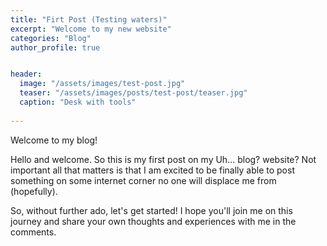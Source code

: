 ```yaml
---
title: "Firt Post (Testing waters)"
excerpt: "Welcome to my new website"
categories: "Blog"
author_profile: true


header:
  image: "/assets/images/test-post.jpg"
  teaser: "/assets/images/posts/test-post/teaser.jpg"
  caption: "Desk with tools"
  
---
```

Welcome to my blog!

Hello and welcome. So this is my first post on my Uh... blog? website?
Not important all that matters is that I am excited to be finally able to post something on some internet corner no one will displace me from (hopefully).

So, without further ado, let's get started! I hope you'll join me on this journey and share your own thoughts and experiences with me in the comments.
